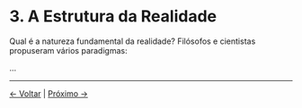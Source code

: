 # 3. A Estrutura da Realidade

Qual é a natureza fundamental da realidade? Filósofos e cientistas propuseram vários paradigmas:

...

---
<div class="navigation-links">
<a href="../02_A_Questão_da_Existência/" class="nav-link prev-link">← Voltar</a> | <a href="../04_O_Papel_da_Consciência/" class="nav-link next-link">Próximo →</a>
</div>
